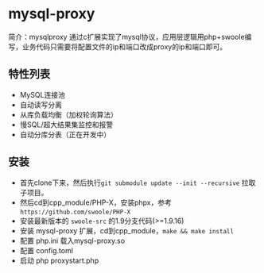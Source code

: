 # mysql-proxy 
简介：mysqlproxy 通过c扩展实现了mysql协议，应用层逻辑用php+swoole编写，业务代码只需要将配置文件的ip和端口改成proxy的ip和端口即可。

## 特性列表

* MySQL连接池
* 自动读写分离
* 从库负载均衡（加权轮询算法）
* 慢SQL/超大结果集监控和报警
* 自动分库分表（正在开发中）

## 安装
* 首先clone下来，然后执行`git submodule update --init --recursive` 拉取子项目。
* 然后cd到cpp_module/PHP-X，安装phpx，参考`https://github.com/swoole/PHP-X`
* 安装最新版本的 `swoole-src` 的1.9分支代码(>=1.9.16)
* 安装 mysql-proxy 扩展，cd到cpp_module，`make && make install`
* 配置 php.ini 载入mysql-proxy.so
* 配置 config.toml
* 启动 php proxystart.php 
